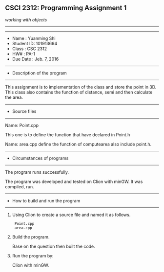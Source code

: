 ## CSCI 2312: Programming Assignment 1

_working with objects_

* * *

*******************************************************
*  Name      :       Yuanming Shi   
*  Student ID:         101913694        
*  Class     :  	    CSC 2312           
*  HW#       :  	        PA-1                
*  Due Date  :  	  Jeb. 7, 2016

*******************************************************
*  Description of the program
*******************************************************

This assignment is to implementation of the class and store the point in 3D. This class also contains the function of distance, semi and then calculate the area.


*******************************************************
*  Source files
*******************************************************

Name:  Point.cpp
  
  This one is to define the function that have declared in Point.h

Name: area.cpp
   define the function of computearea also include point.h.

   
*******************************************************
*  Circumstances of programs
*******************************************************

   The program runs successfully.  
   
   The program was developed and tested on Clion with minGW. 
 It was compiled, run.


*******************************************************
*  How to build and run the program
*******************************************************

1. Using Clion to create a source file and named it as follows.

        Point.cpp
	    area.cpp

       

2. Build the program.

   Base on the question then built the code.
	

3. Run the program by:
   
    Clion with minGW.





   
